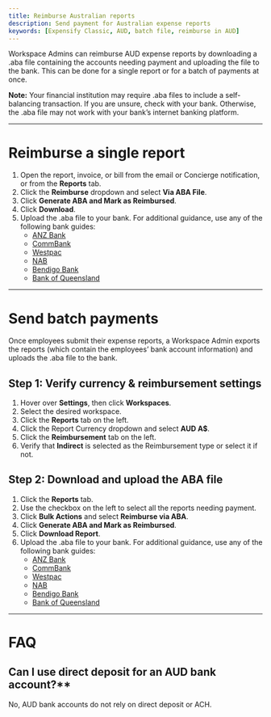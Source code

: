 ```yaml
---
title: Reimburse Australian reports
description: Send payment for Australian expense reports
keywords: [Expensify Classic, AUD, batch file, reimburse in AUD]
---
```

<div id="expensify-classic" markdown="1">

Workspace Admins can reimburse AUD expense reports by downloading a .aba file containing the accounts needing payment and uploading the file to the bank. This can be done for a single report or for a batch of payments at once.

**Note:** Your financial institution may require .aba files to include a self-balancing transaction. If you are unsure, check with your bank. Otherwise, the .aba file may not work with your bank’s internet banking platform.

---

# Reimburse a single report

1. Open the report, invoice, or bill from the email or Concierge notification, or from the **Reports** tab.
2. Click the **Reimburse** dropdown and select **Via ABA File**.
3. Click **Generate ABA and Mark as Reimbursed**. 
4. Click **Download**.
5. Upload the .aba file to your bank. For additional guidance, use any of the following bank guides:
   - [ANZ Bank](https://www.anz.com.au/support/internet-banking/pay-transfer-business/payroll/import-file/)
   - [CommBank](https://www.commbank.com.au/business/pds/003-279-importing-a-de-file.pdf)
   - [Westpac](https://www.westpac.com.au/business-banking/online-banking/support-faqs/import-files/)
   - [NAB](https://www.nab.com.au/business/online-banking/nab-connect/help)
   - [Bendigo Bank](https://www.bendigobank.com.au/globalassets/documents/business/bulk-payments-user-guide.pdf)
   - [Bank of Queensland](https://www.boq.com.au/help-and-support/online-banking/ob-faqs-and-support/faq-pfuf)

---

# Send batch payments

Once employees submit their expense reports, a Workspace Admin exports the reports (which contain the employees’ bank account information) and uploads the .aba file to the bank.

## Step 1: Verify currency & reimbursement settings

1. Hover over **Settings**, then click **Workspaces**. 
2. Select the desired workspace. 
3. Click the **Reports** tab on the left. 
4. Click the Report Currency dropdown and select **AUD A$**. 
5. Click the **Reimbursement** tab on the left. 
6. Verify that **Indirect** is selected as the Reimbursement type or select it if not.

## Step 2: Download and upload the ABA file

1. Click the **Reports** tab.
2. Use the checkbox on the left to select all the reports needing payment.
3. Click **Bulk Actions** and select **Reimburse via ABA**.
5. Click **Generate ABA and Mark as Reimbursed**.
6. Click **Download Report**.
7. Upload the .aba file to your bank. For additional guidance, use any of the following bank guides:
   - [ANZ Bank](https://www.anz.com.au/support/internet-banking/pay-transfer-business/payroll/import-file/)
   - [CommBank](https://www.commbank.com.au/business/pds/003-279-importing-a-de-file.pdf)
   - [Westpac](https://www.westpac.com.au/business-banking/online-banking/support-faqs/import-files/)
   - [NAB](https://www.nab.com.au/business/online-banking/nab-connect/help)
   - [Bendigo Bank](https://www.bendigobank.com.au/globalassets/documents/business/bulk-payments-user-guide.pdf)
   - [Bank of Queensland](https://www.boq.com.au/help-and-support/online-banking/ob-faqs-and-support/faq-pfuf)

---

# FAQ

## Can I use direct deposit for an AUD bank account?** 

No, AUD bank accounts do not rely on direct deposit or ACH. 

</div>
